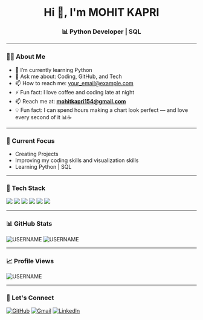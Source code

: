 <h1 align="center">Hi 👋, I'm MOHIT KAPRI</h1>
<h3 align="center">📊 Python Developer | SQL </h3>

---

### 👨‍💻 About Me

- 🌱 I’m currently learning Python
- 💬 Ask me about: Coding, GitHub, and Tech
- 📫 How to reach me: your_email@example.com
- ⚡ Fun fact: I love coffee and coding late at night
- 📫 Reach me at: **mohitkapri154@gmail.com**
- 💡 Fun fact: I can spend hours making a chart look perfect — and love every second of it 📊☕

---

### 📅 Current Focus
- Creating Projects
- Improving my coding skills and visualization skills
- Learning Python | SQL 

---

### 🚀 Tech Stack

<p align="left">
  <img src="https://img.shields.io/badge/Power%20BI-F2C811?style=for-the-badge&logo=Power%20BI&logoColor=black"/>
  <img src="https://img.shields.io/badge/PostgreSQL-336791?style=for-the-badge&logo=postgresql&logoColor=white"/>
  <img src="https://img.shields.io/badge/SQL-4479A1?style=for-the-badge&logo=MySQL&logoColor=white"/>
  <img src="https://img.shields.io/badge/Excel-217346?style=for-the-badge&logo=microsoft-excel&logoColor=white"/>
  <img src="https://img.shields.io/badge/Python-3776AB?style=for-the-badge&logo=python&logoColor=white"/>
  <img src="https://img.shields.io/badge/Data%20Visualization-FF6F00?style=for-the-badge"/>
</p>

---

### 📊 GitHub Stats

<p align="left">
  <img src="https://github-readme-stats.vercel.app/api?username=MohitKapri&show_icons=true&locale=en&theme=tokyonight" alt="USERNAME" />
  <img src="https://github-readme-stats.vercel.app/api/top-langs/?username=MohitKapri&layout=compact&theme=tokyonight" alt="USERNAME" />
</p>

---

### 📈 Profile Views

<p align="left">
  <img src="https://komarev.com/ghpvc/?username=MohitKapri&label=Profile%20views&color=0e75b6&style=flat" alt="USERNAME" />
</p>

---

### 🔗 Let's Connect

<p align="left">
  <a href="https://github.com/MohitKapri" target="blank"><img src="https://img.shields.io/badge/GitHub-100000?style=for-the-badge&logo=github&logoColor=white" alt="GitHub" /></a>
  <a href="mailto:mohitkapri154@gmail.com" target="blank"><img src="https://img.shields.io/badge/Gmail-D14836?style=for-the-badge&logo=gmail&logoColor=white" alt="Gmail" /></a>
  <a href="https://www.linkedin.com/in/mohit-kapri-8b249a2bb/" target="blank"><img src="https://img.shields.io/badge/LinkedIn-0A66C2?style=for-the-badge&logo=linkedin&logoColor=white" alt="LinkedIn" /></a>
</p>
